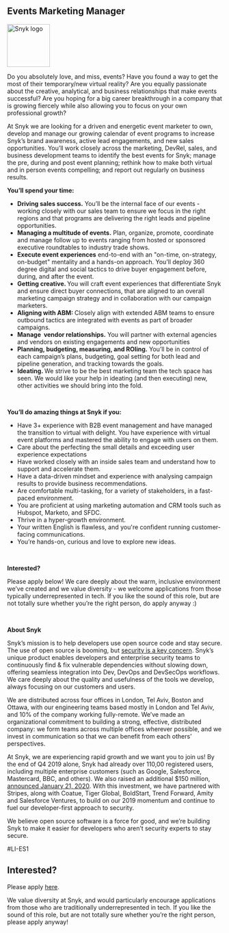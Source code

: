 Events Marketing Manager
---

<img src="https://res.cloudinary.com/snyk/image/upload/v1537345894/press-kit/brand/logo-black.png" width="100" alt="Snyk logo" />

<p><span style="font-weight: 400;">Do you absolutely love, and miss, events? Have you found a way to get the most of their temporary/new virtual reality? Are you equally passionate about the creative, analytical, and business relationships that make events successful? Are you hoping for a big career breakthrough in a company that is growing fiercely while also allowing you to focus on your own professional growth?&nbsp;</span></p>
<p><span style="font-weight: 400;">At Snyk we are looking for a driven and energetic event marketer to own, develop and manage our growing calendar of event programs to increase Snyk’s brand awareness, active lead engagements, and new sales opportunities. You’ll work closely across the marketing, DevRel, sales, and business development teams to identify the best events for Snyk; manage the pre, during and post event planning; rethink how to make both virtual and in person events compelling; and report out regularly on business results.&nbsp;&nbsp;</span></p>
<p><strong>You’ll spend your time:</strong></p>
<ul>
<li style="font-weight: 400;"><strong>Driving sales success.</strong><span style="font-weight: 400;"> You’ll be the internal face of our events - working closely with our sales team to ensure we focus in the right regions and that programs are delivering the right leads and pipeline opportunities.&nbsp;</span></li>
<li style="font-weight: 400;"><strong>Managing a multitude of events.</strong><span style="font-weight: 400;"> Plan, organize, promote, coordinate and manage follow up to events ranging from hosted or sponsored executive roundtables to industry trade shows.&nbsp;</span></li>
<li style="font-weight: 400;"><strong>Execute event experiences</strong><span style="font-weight: 400;"> end-to-end with an "on-time, on-strategy, on-budget" mentality and a hands-on approach. You’ll deploy 360 degree digital and social tactics to drive buyer engagement before, during, and after the event.</span></li>
<li style="font-weight: 400;"><strong>Getting creative. </strong><span style="font-weight: 400;">You will craft event experiences that differentiate Snyk and ensure direct buyer connections, that are aligned to an overall marketing campaign strategy and in collaboration with our campaign marketers.</span></li>
<li style="font-weight: 400;"><strong>Aligning with ABM: </strong><span style="font-weight: 400;">Closely align with extended ABM teams to ensure outbound tactics are integrated with events as part of broader campaigns.</span></li>
<li style="font-weight: 400;"><strong>Manage&nbsp; vendor relationships.</strong><span style="font-weight: 400;"> You will partner with external agencies and vendors on existing engagements and new opportunities</span></li>
<li style="font-weight: 400;"><strong>Planning, budgeting, measuring, and ROIing.</strong><span style="font-weight: 400;"> You’ll be in control of each campaign’s plans, budgeting, goal setting for both lead and pipeline generation, and tracking towards the goals.&nbsp;</span></li>
<li style="font-weight: 400;"><strong>Ideating. </strong><span style="font-weight: 400;">We strive to be the best marketing team the tech space has seen. We would like your help in ideating (and then executing) new, other activities we should bring into the fold.&nbsp;&nbsp;</span></li>
</ul>
<p>&nbsp;</p>
<p><strong>You’ll do amazing things at Snyk if you:</strong></p>
<ul>
<li style="font-weight: 400;"><span style="font-weight: 400;">Have 3+ experience with B2B event management and have managed the transition to virtual with delight. You have experience with virtual event platforms and mastered the ability to engage with users on them.</span></li>
<li style="font-weight: 400;"><span style="font-weight: 400;">Care about the perfecting the small details and exceeding user experience expectations</span></li>
<li style="font-weight: 400;"><span style="font-weight: 400;">Have worked closely with an inside sales team and understand how to support and accelerate them.</span></li>
<li style="font-weight: 400;"><span style="font-weight: 400;">Have a data-driven mindset and experience with analysing campaign results to provide business recommendations.</span></li>
<li style="font-weight: 400;"><span style="font-weight: 400;">Are comfortable multi-tasking, for a variety of stakeholders, in a fast-paced environment.</span></li>
<li style="font-weight: 400;"><span style="font-weight: 400;">You are proficient at using marketing automation and CRM tools such as Hubspot, Marketo, and SFDC.</span></li>
<li style="font-weight: 400;"><span style="font-weight: 400;">Thrive in a hyper-growth environment.</span></li>
<li style="font-weight: 400;"><span style="font-weight: 400;">Your written English is flawless, and you're confident running customer-facing communications.</span></li>
<li style="font-weight: 400;"><span style="font-weight: 400;">You’re hands-on, curious and love to explore new ideas.</span></li>
</ul>
<p>&nbsp;</p>
<p><strong>Interested?</strong></p>
<p><span style="font-weight: 400;">Please apply below! We care deeply about the warm, inclusive environment we’ve created and we value diversity - we welcome applications from those typically underrepresented in tech. If you like the sound of this role, but are not totally sure whether you’re the right person, do apply anyway :)</span></p>
<p>&nbsp;</p>
<p class="p1"><span class="s1"><strong>About Snyk</strong></span></p>
<p class="p1"><span class="s1">Snyk’s mission is to help developers use open source code and stay secure. The use of open source is booming, but <a href="https://snyk.io/blog/devsecops-insights-2020/"><span class="s2">security is a key concern</span></a>. Snyk’s unique product enables developers and enterprise security teams to continuously find &amp; fix vulnerable dependencies without slowing down, offering seamless integration into Dev, DevOps and DevSecOps workflows. We care deeply about the quality and usefulness of the tools we develop, always focusing on our customers and users.</span></p>
<p class="p1"><span class="s1">We are distributed across four offices in London, Tel Aviv, Boston and Ottawa, with our engineering teams based mostly in London and Tel Aviv, and 10% of the company working fully-remote. We’ve made an organizational commitment to building a strong, effective, distributed company: we form teams across multiple offices wherever possible, and we invest in communication so that we can benefit from each others’ perspectives.&nbsp;</span></p>
<p class="p1"><span class="s1">At Snyk, we are experiencing rapid growth and we want you to join us! By the end of Q4 2019 alone, Snyk had already over 110,00 registered users, including multiple enterprise customers (such as Google, Salesforce, Mastercard, BBC, and others). We also raised an additional $150 million, <a href="https://snyk.io/blog/snyk-closes-150m/"><span class="s2">announced January 21, 2020</span></a>. With this investment, we have partnered with Stripes, along with Coatue, Tiger Global, BoldStart, Trend Forward, Amity and Salesforce Ventures, to build on our 2019 momentum and continue to fuel our developer-first approach to security.&nbsp;</span></p>
<p class="p1"><span class="s1">We believe open source software is a force for good, and we’re building Snyk to make it easier for developers who aren’t security experts to stay secure.</span></p>
<p><span style="font-weight: 400;">#LI-ES1</span></p>

Interested?
---

Please apply [here](https://boards.greenhouse.io/snyk/jobs/4892278002#app).

We value diversity at Snyk, and would particularly encourage applications from those who are traditionally underrepresented in tech.
If you like the sound of this role, but are not totally sure whether you’re the right person, please apply anyway!
